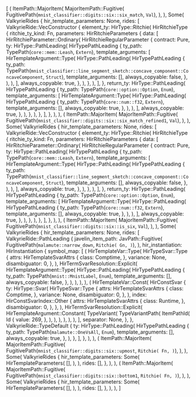 [
    (
        ItemPath::MajorItem(
            MajorItemPath::Fugitive(
                FugitivePath(`mnist_classifier::digits::six::six_match`, `Val`),
            ),
        ),
        Some(
            ValkyrieRides {
                hir_template_parameters: None,
                rides: [
                    ValkyrieRide::VecConstructor {
                        element_ty: HirType::Ritchie(
                            HirRitchieType {
                                ritchie_ty_kind: Fn,
                                parameters: HirRitchieParameters {
                                    data: [
                                        HirRitchieParameter::Ordinary(
                                            HirRitchieRegularParameter {
                                                contract: Pure,
                                                ty: HirType::PathLeading(
                                                    HirTypePathLeading {
                                                        ty_path: TypePath(`core::mem::Leash`, `Extern`),
                                                        template_arguments: [
                                                            HirTemplateArgument::Type(
                                                                HirType::PathLeading(
                                                                    HirTypePathLeading {
                                                                        ty_path: TypePath(`mnist_classifier::line_segment_sketch::concave_component::ConcaveComponent`, `Struct`),
                                                                        template_arguments: [],
                                                                        always_copyable: false,
                                                                    },
                                                                ),
                                                            ),
                                                        ],
                                                        always_copyable: true,
                                                    },
                                                ),
                                            },
                                        ),
                                    ],
                                },
                                return_ty: HirType::PathLeading(
                                    HirTypePathLeading {
                                        ty_path: TypePath(`core::option::Option`, `Enum`),
                                        template_arguments: [
                                            HirTemplateArgument::Type(
                                                HirType::PathLeading(
                                                    HirTypePathLeading {
                                                        ty_path: TypePath(`core::num::f32`, `Extern`),
                                                        template_arguments: [],
                                                        always_copyable: true,
                                                    },
                                                ),
                                            ),
                                        ],
                                        always_copyable: true,
                                    },
                                ),
                            },
                        ),
                    },
                ],
            },
        ),
    ),
    (
        ItemPath::MajorItem(
            MajorItemPath::Fugitive(
                FugitivePath(`mnist_classifier::digits::six::six_match_refined1`, `Val`),
            ),
        ),
        Some(
            ValkyrieRides {
                hir_template_parameters: None,
                rides: [
                    ValkyrieRide::VecConstructor {
                        element_ty: HirType::Ritchie(
                            HirRitchieType {
                                ritchie_ty_kind: Fn,
                                parameters: HirRitchieParameters {
                                    data: [
                                        HirRitchieParameter::Ordinary(
                                            HirRitchieRegularParameter {
                                                contract: Pure,
                                                ty: HirType::PathLeading(
                                                    HirTypePathLeading {
                                                        ty_path: TypePath(`core::mem::Leash`, `Extern`),
                                                        template_arguments: [
                                                            HirTemplateArgument::Type(
                                                                HirType::PathLeading(
                                                                    HirTypePathLeading {
                                                                        ty_path: TypePath(`mnist_classifier::line_segment_sketch::concave_component::ConcaveComponent`, `Struct`),
                                                                        template_arguments: [],
                                                                        always_copyable: false,
                                                                    },
                                                                ),
                                                            ),
                                                        ],
                                                        always_copyable: true,
                                                    },
                                                ),
                                            },
                                        ),
                                    ],
                                },
                                return_ty: HirType::PathLeading(
                                    HirTypePathLeading {
                                        ty_path: TypePath(`core::option::Option`, `Enum`),
                                        template_arguments: [
                                            HirTemplateArgument::Type(
                                                HirType::PathLeading(
                                                    HirTypePathLeading {
                                                        ty_path: TypePath(`core::num::f32`, `Extern`),
                                                        template_arguments: [],
                                                        always_copyable: true,
                                                    },
                                                ),
                                            ),
                                        ],
                                        always_copyable: true,
                                    },
                                ),
                            },
                        ),
                    },
                ],
            },
        ),
    ),
    (
        ItemPath::MajorItem(
            MajorItemPath::Fugitive(
                FugitivePath(`mnist_classifier::digits::six::is_six`, `Val`),
            ),
        ),
        Some(
            ValkyrieRides {
                hir_template_parameters: None,
                rides: [
                    ValkyrieRide::PathLeading {
                        javelin_item_path: JavPath::Fugitive(
                            FugitivePath(`malamute::narrow_down`, `Ritchie(
                                Gn,
                            )`),
                        ),
                        hir_instantiation: HirInstantiation {
                            symbol_map: [
                                (
                                    HirTemplateVar::Type(
                                        HirTypeSvar::Type {
                                            attrs: HirTemplateSvarAttrs {
                                                class: Comptime,
                                            },
                                            variance: None,
                                            disambiguator: 0,
                                        },
                                    ),
                                    HirTermSvarResolution::Explicit(
                                        HirTemplateArgument::Type(
                                            HirType::PathLeading(
                                                HirTypePathLeading {
                                                    ty_path: TypePath(`mnist::MnistLabel`, `Enum`),
                                                    template_arguments: [],
                                                    always_copyable: false,
                                                },
                                            ),
                                        ),
                                    ),
                                ),
                                (
                                    HirTemplateVar::Const(
                                        HirConstSvar {
                                            ty: HirType::Svar(
                                                HirTypeSvar::Type {
                                                    attrs: HirTemplateSvarAttrs {
                                                        class: Comptime,
                                                    },
                                                    variance: None,
                                                    disambiguator: 0,
                                                },
                                            ),
                                            index: HirConstSvarIndex::Other {
                                                attrs: HirTemplateSvarAttrs {
                                                    class: Runtime,
                                                },
                                                disambiguator: 0,
                                            },
                                        },
                                    ),
                                    HirTermSvarResolution::Explicit(
                                        HirTemplateArgument::Constant(
                                            TypeVariant(
                                                TypeVariantPath(
                                                    ItemPathId(
                                                        Id {
                                                            value: 269,
                                                        },
                                                    ),
                                                ),
                                            ),
                                        ),
                                    ),
                                ),
                            ],
                            separator: None,
                        },
                    },
                    ValkyrieRide::TypeDefault {
                        ty: HirType::PathLeading(
                            HirTypePathLeading {
                                ty_path: TypePath(`malamute::OneVsAll`, `Enum`),
                                template_arguments: [],
                                always_copyable: true,
                            },
                        ),
                    },
                ],
            },
        ),
    ),
    (
        ItemPath::MajorItem(
            MajorItemPath::Fugitive(
                FugitivePath(`mnist_classifier::digits::six::upmost`, `Ritchie(
                    Fn,
                )`),
            ),
        ),
        Some(
            ValkyrieRides {
                hir_template_parameters: Some(
                    HirTemplateParameters(
                        [],
                    ),
                ),
                rides: [],
            },
        ),
    ),
    (
        ItemPath::MajorItem(
            MajorItemPath::Fugitive(
                FugitivePath(`mnist_classifier::digits::six::bottom1`, `Ritchie(
                    Fn,
                )`),
            ),
        ),
        Some(
            ValkyrieRides {
                hir_template_parameters: Some(
                    HirTemplateParameters(
                        [],
                    ),
                ),
                rides: [],
            },
        ),
    ),
]